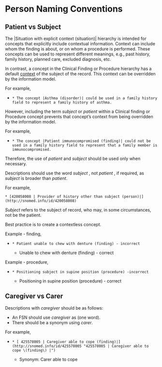 # Person Naming Conventions

## Patient vs Subject

The |Situation with explicit context (situation)| hierarchy is intended for concepts that explicitly include contextual information. Context can include whom the finding is about, or on whom a procedure is performed. These concepts can be used to represent different meanings, e.g., past history, family history, planned care, excluded diagnosis, etc.

In contrast, a concept in the Clinical Finding or Procedure hierarchy has a default [context](https://confluence.ihtsdotools.org/display/DOCEG/Intended+Use) of the subject of the record. This context can be overridden by the information model.

For example,

  *     * The concept |Asthma (disorder)| could be used in a family history field to represent a family history of asthma.

However, including the term _subject_ or _patient_ within a Clinical finding or Procedure concept prevents that concept’s context from being overridden by the information model.

For example,

  *     * The concept |Patient immunocompromised (finding)| could not be used in a family history field to represent that a family member is immunocompromised.

Therefore, the use of _patient_ and _subject_ should be used only when necessary. 

Descriptions should use the word  _subject_ , not  _patient_ , if required, as _subject_ is broader than _patient_.

For example, 

    * [420058008 | Provider of history other than subject (person)|](http://snomed.info/id/420058008)

_Subject_ refers to the subject of record, who may, in some circumstances, not be the patient.

Best practice is to create a contextless concept.

Example - finding,

  *     * Patient unable to chew with denture (finding) - incorrect
    * Unable to chew with denture (finding) - correct

Example - procedure,

  *     * Positioning subject in supine position (procedure) -incorrect
    * Positioning in supine position (procedure) - correct

## Caregiver vs Carer

Descriptions with _caregiver_ should be as follows:

  * An FSN should use _caregiver_ as (one word).
  * There should be a synonym using _carer_.

For example, 

  *     * [ 425578005 | Caregiver able to cope (finding)|](http://snomed.info/id/425578005 "425578005 | Caregiver able to cope \(finding\) |")
    * Synonym: Carer able to cope

